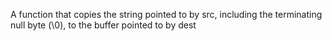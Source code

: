 A  function that copies the string pointed to by src, including the terminating null byte (\0), to the buffer pointed to by dest
